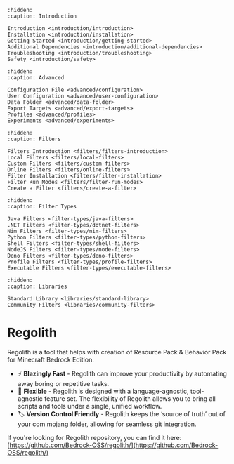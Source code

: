 ```{toctree}
:hidden:
:caption: Introduction

Introduction <introduction/introduction>
Installation <introduction/installation>
Getting Started <introduction/getting-started>
Additional Dependencies <introduction/additional-dependencies>
Troubleshooting <introduction/troubleshooting>
Safety <introduction/safety>
```

```{toctree}
:hidden:
:caption: Advanced

Configuration File <advanced/configuration>
User Configuration <advanced/user-configuration>
Data Folder <advanced/data-folder>
Export Targets <advanced/export-targets>
Profiles <advanced/profiles>
Experiments <advanced/experiments>
```

```{toctree}
:hidden:
:caption: Filters

Filters Introduction <filters/filters-introduction>
Local Filters <filters/local-filters>
Custom Filters <filters/custom-filters>
Online Filters <filters/online-filters>
Filter Installation <filters/filter-installation>
Filter Run Modes <filters/filter-run-modes>
Create a Filter <filters/create-a-filter>
```

```{toctree}
:hidden:
:caption: Filter Types

Java Filters <filter-types/java-filters>
.NET Filters <filter-types/dotnet-filters>
Nim Filters <filter-types/nim-filters>
Python Filters <filter-types/python-filters>
Shell Filters <filter-types/shell-filters>
NodeJS Filters <filter-types/node-filters>
Deno Filters <filter-types/deno-filters>
Profile Filters <filter-types/profile-filters>
Executable Filters <filter-types/executable-filters>
```

```{toctree}
:hidden:
:caption: Libraries

Standard Library <libraries/standard-library>
Community Filters <libraries/community-filters>
```

# Regolith
Regolith is a tool that helps with creation of Resource Pack & Behavior Pack for Minecraft Bedrock Edition.

- ⚡️ **Blazingly Fast** - Regolith can improve your productivity by automating away boring or repetitive tasks.
- 🧩 **Flexible** - Regolith is designed with a language-agnostic, tool-agnostic feature set. The flexibility of Regolith allows you to bring all scripts and tools under a single, unified workflow.
- 🏷️ **Version Control Friendly** - Regolith keeps the ‘source of truth’ out of your com.mojang folder, allowing for seamless git integration.


If you're looking for Regolith repository, you can find it here: [https://github.com/Bedrock-OSS/regolith/](https://github.com/Bedrock-OSS/regolith/)
